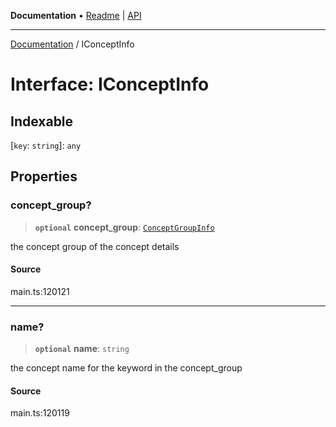 **Documentation** • [Readme](../README.md) \| [API](../globals.md)

***

[Documentation](../README.md) / IConceptInfo

# Interface: IConceptInfo

## Indexable

 \[`key`: `string`\]: `any`

## Properties

### concept\_group?

> **`optional`** **concept\_group**: [`ConceptGroupInfo`](../classes/ConceptGroupInfo.md)

the concept group of the concept details

#### Source

main.ts:120121

***

### name?

> **`optional`** **name**: `string`

the concept name for the keyword in the concept_group

#### Source

main.ts:120119
